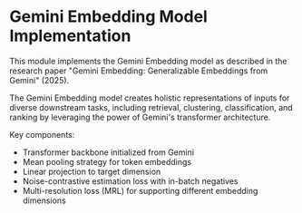 # Gemini Embedding Model Implementation

This module implements the Gemini Embedding model as described in the research paper
"Gemini Embedding: Generalizable Embeddings from Gemini" (2025).

The Gemini Embedding model creates holistic representations of inputs for diverse 
downstream tasks, including retrieval, clustering, classification, and ranking by
leveraging the power of Gemini's transformer architecture.

Key components:
- Transformer backbone initialized from Gemini
- Mean pooling strategy for token embeddings
- Linear projection to target dimension
- Noise-contrastive estimation loss with in-batch negatives
- Multi-resolution loss (MRL) for supporting different embedding dimensions
